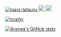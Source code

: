 <p align="left">
  <a href="https://github.com/mars-tatsuru/mars-tatsuru/">
    <img src="https://komarev.com/ghpvc/?username=mars-tatsuru" alt="mars-tatsuru" />
  </a>
  <a href="http://twitter.com/mars-tatsuru">
    <img height="20" src="https://img.shields.io/twitter/follow/mars-tatsuru?label=Twitter&logo=twitter&style=flat" />
  </a>
  <a href="https://github.com/mars-tatsuru">
    <img height="20" src="https://img.shields.io/github/followers/mars-tatsuru?label=follow&logo=github&style=flat" />
  </a>
</p>

[![trophy](https://github-profile-trophy.vercel.app/?username=mars-tatsuru&margin-w=20&no-bg=true&theme=flat)](https://github.com/mars-tatsuru/github-profile-trophy)


[![Anurag's GitHub stats](https://github-readme-stats.vercel.app/api?username=mars-tatsuru)](https://github.com/anuraghazra/github-readme-stats)


<!--
**mars-tatsuru/mars-tatsuru** is a ✨ _special_ ✨ repository because its `README.md` (this file) appears on your GitHub profile.

Here are some ideas to get you started:

- 🔭 I’m currently working on ...
- 🌱 I’m currently learning ...
- 👯 I’m looking to collaborate on ...
- 🤔 I’m looking for help with ...
- 💬 Ask me about ...
- 📫 How to reach me: ...
- 😄 Pronouns: ...
- ⚡ Fun fact: ...
-->
